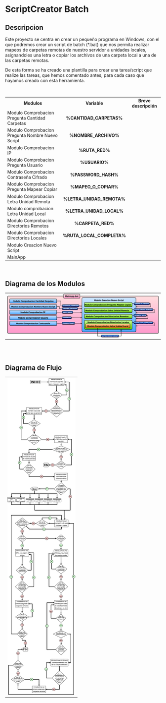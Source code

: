 # ScriptCreator Batch
## Descripcion
<p> Este proyecto se centra en crear un pequeño programa en Windows, con el que podremos crear un script de batch (*.bat) que nos permita realizar mapeos de carpetas remotas de nuestro servidor a unidades locales, asignandoles una letra o copiar los archivos de una carpeta local a una de las carpetas remotas. </p>

<p> De esta forma se ha creado una plantilla para crear una tarea/script que realize las tareas, que hemos comentado antes, para cada caso que hayamos creado con esta herramienta. </p>

<br>

<table>
  <tr align="center">
    <td><b>Modulos</b></td>
    <td><b>Variable</b></td>
    <td><b>Breve descripción</b></td>
  </tr>
  
  <tr>
    <td> Modulo Comprobacion Pregunta Cantidad Carpetas </td>
    <td align="center"><b>%CANTIDAD_CARPETAS%</b></td>
    <td></td>
  </tr>
  
  <tr>
    <td> Modulo Comprobacion Pregunta Nombre Nuevo Script </td>
    <td align="center"><b>%NOMBRE_ARCHIVO%</b></td>
    <td></td>
  </tr>
  
  <tr>
    <td> Modulo Comprobacion IP </td>
    <td align="center"><b>%RUTA_RED%</b></td>
    <td></td>
  </tr>
 
  <tr>
    <td> Modulo Comprobacion Pregunta Usuario </td>
    <td align="center"><b>%USUARIO%</b></td>
    <td></td>
  </tr>
  
  <tr>
    <td> Modulo Comprobacion Contraseña Cifrado </td>
    <td align="center"><b>%PASSWORD_HASH%</b></td>
    <td></td>
  </tr>
  
  <tr>
    <td> Modulo Comprobacion Pregunta Mapear Copiar </td>
    <td align="center"><b>%MAPEO_O_COPIAR%</b></td>
    <td></td>
  </tr>
  
  <tr>
    <td> Modulo Comprobacion Letra Unidad Remota </td>
    <td align="center"><b>%LETRA_UNIDAD_REMOTA%</b></td>
    <td></td>
  </tr>
  
  <tr>
    <td>Modulo comprobacion Letra Unidad Local</td>
    <td align="center"><b>%LETRA_UNIDAD_LOCAL%</b></td>
    <td></td>
  </tr>
  
  <tr>
    <td> Modulo Comprobacion Directorios Remotos </td>
    <td align="center"><b>%CARPETA_RED%</b></td>
    <td></td>
  </tr>
  
  <tr>
    <td> Modulo Comprobacion Directorios Locales </td>
    <td align="center"><b>%RUTA_LOCAL_COMPLETA%</b></td>
    <td></td>
  </tr>
  
  <tr>
    <td>Modulo Creacion Nuevo Script</td>
    <td></td>
  </tr>
  
  <tr>
    <td> MainApp </td>
    <td></td>
  </tr>
</table>

<br>

## Diagrama de los Modulos
  <table>
    <tr>
      <td><img src="Recursos/Diagramas/Diagrama_Flujo_ModulosV2.png"/></td>
    </tr>
  </table>

  <br><br>
  
## Diagrama de Flujo
  <table>
    <tr>
      <td><img src="Recursos/Diagramas/DiagramaDeFlujoV1.png"/></td>
    </tr>
  </table>
  
  <br>

